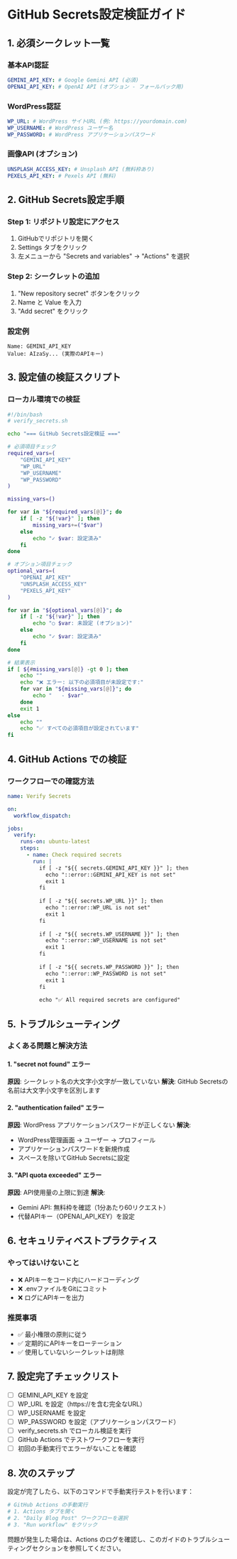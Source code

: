 # GitHub Secrets設定検証ガイド

## 1. 必須シークレット一覧

### 基本API認証
```yaml
GEMINI_API_KEY: # Google Gemini API (必須)
OPENAI_API_KEY: # OpenAI API (オプション - フォールバック用)
```

### WordPress認証
```yaml
WP_URL: # WordPress サイトURL (例: https://yourdomain.com)
WP_USERNAME: # WordPress ユーザー名
WP_PASSWORD: # WordPress アプリケーションパスワード
```

### 画像API (オプション)
```yaml
UNSPLASH_ACCESS_KEY: # Unsplash API (無料枠あり)
PEXELS_API_KEY: # Pexels API (無料)
```

## 2. GitHub Secrets設定手順

### Step 1: リポジトリ設定にアクセス
1. GitHubでリポジトリを開く
2. Settings タブをクリック
3. 左メニューから "Secrets and variables" → "Actions" を選択

### Step 2: シークレットの追加
1. "New repository secret" ボタンをクリック
2. Name と Value を入力
3. "Add secret" をクリック

### 設定例
```
Name: GEMINI_API_KEY
Value: AIzaSy... (実際のAPIキー)
```

## 3. 設定値の検証スクリプト

### ローカル環境での検証
```bash
#!/bin/bash
# verify_secrets.sh

echo "=== GitHub Secrets設定検証 ==="

# 必須項目チェック
required_vars=(
    "GEMINI_API_KEY"
    "WP_URL"
    "WP_USERNAME"
    "WP_PASSWORD"
)

missing_vars=()

for var in "${required_vars[@]}"; do
    if [ -z "${!var}" ]; then
        missing_vars+=("$var")
    else
        echo "✓ $var: 設定済み"
    fi
done

# オプション項目チェック
optional_vars=(
    "OPENAI_API_KEY"
    "UNSPLASH_ACCESS_KEY"
    "PEXELS_API_KEY"
)

for var in "${optional_vars[@]}"; do
    if [ -z "${!var}" ]; then
        echo "○ $var: 未設定 (オプション)"
    else
        echo "✓ $var: 設定済み"
    fi
done

# 結果表示
if [ ${#missing_vars[@]} -gt 0 ]; then
    echo ""
    echo "❌ エラー: 以下の必須項目が未設定です:"
    for var in "${missing_vars[@]}"; do
        echo "   - $var"
    done
    exit 1
else
    echo ""
    echo "✅ すべての必須項目が設定されています"
fi
```

## 4. GitHub Actions での検証

### ワークフローでの確認方法
```yaml
name: Verify Secrets

on:
  workflow_dispatch:

jobs:
  verify:
    runs-on: ubuntu-latest
    steps:
      - name: Check required secrets
        run: |
          if [ -z "${{ secrets.GEMINI_API_KEY }}" ]; then
            echo "::error::GEMINI_API_KEY is not set"
            exit 1
          fi
          
          if [ -z "${{ secrets.WP_URL }}" ]; then
            echo "::error::WP_URL is not set"
            exit 1
          fi
          
          if [ -z "${{ secrets.WP_USERNAME }}" ]; then
            echo "::error::WP_USERNAME is not set"
            exit 1
          fi
          
          if [ -z "${{ secrets.WP_PASSWORD }}" ]; then
            echo "::error::WP_PASSWORD is not set"
            exit 1
          fi
          
          echo "✅ All required secrets are configured"
```

## 5. トラブルシューティング

### よくある問題と解決方法

#### 1. "secret not found" エラー
**原因**: シークレット名の大文字小文字が一致していない
**解決**: GitHub Secretsの名前は大文字小文字を区別します

#### 2. "authentication failed" エラー
**原因**: WordPress アプリケーションパスワードが正しくない
**解決**: 
- WordPress管理画面 → ユーザー → プロフィール
- アプリケーションパスワードを新規作成
- スペースを除いてGitHub Secretsに設定

#### 3. "API quota exceeded" エラー
**原因**: API使用量の上限に到達
**解決**: 
- Gemini API: 無料枠を確認（1分あたり60リクエスト）
- 代替APIキー（OPENAI_API_KEY）を設定

## 6. セキュリティベストプラクティス

### やってはいけないこと
- ❌ APIキーをコード内にハードコーディング
- ❌ .envファイルをGitにコミット
- ❌ ログにAPIキーを出力

### 推奨事項
- ✅ 最小権限の原則に従う
- ✅ 定期的にAPIキーをローテーション
- ✅ 使用していないシークレットは削除

## 7. 設定完了チェックリスト

- [ ] GEMINI_API_KEY を設定
- [ ] WP_URL を設定（https://を含む完全なURL）
- [ ] WP_USERNAME を設定
- [ ] WP_PASSWORD を設定（アプリケーションパスワード）
- [ ] verify_secrets.sh でローカル検証を実行
- [ ] GitHub Actions でテストワークフローを実行
- [ ] 初回の手動実行でエラーがないことを確認

## 8. 次のステップ

設定が完了したら、以下のコマンドで手動実行テストを行います：

```bash
# GitHub Actions の手動実行
# 1. Actions タブを開く
# 2. "Daily Blog Post" ワークフローを選択
# 3. "Run workflow" をクリック
```

問題が発生した場合は、Actions のログを確認し、このガイドのトラブルシューティングセクションを参照してください。